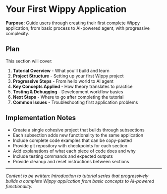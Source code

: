 # Your First Wippy Application

<!-- Metadata -->
<!-- 
Topic: First Application Tutorial
Type: Tutorial Hub
Audience: New Users After Installation
Estimated Reading Time: 10 minutes
Prerequisites: Wippy installation completed
TOC: w.tree → getting-started → first-application.md
-->

**Purpose:** Guide users through creating their first complete Wippy application, from basic process to AI-powered agent, with progressive complexity.

## Plan

This section will cover:

1. **Tutorial Overview** - What you'll build and learn
2. **Project Structure** - Setting up your first Wippy project
3. **Progressive Steps** - From hello world to AI agent
4. **Key Concepts Applied** - How theory translates to practice
5. **Testing & Debugging** - Development workflow basics
6. **Next Steps** - Where to go after completing the tutorial
7. **Common Issues** - Troubleshooting first application problems

## Implementation Notes

- Create a single cohesive project that builds through subsections
- Each subsection adds new functionality to the same application
- Include complete code examples that can be copy-pasted
- Provide git repository with checkpoints for each section
- Add explanations of what each piece of code does and why
- Include testing commands and expected outputs
- Provide cleanup and reset instructions between sections

---

*Content to be written: Introduction to tutorial series that progressively builds a complete Wippy application from basic concepts to AI-powered functionality.*
